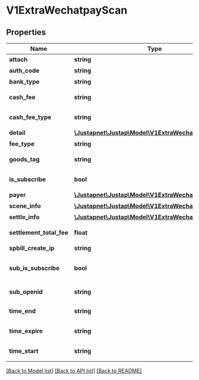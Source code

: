 # V1ExtraWechatpayScan

## Properties
Name | Type | Description | Notes
------------ | ------------- | ------------- | -------------
**attach** | **string** | 元数据 | [optional] 
**auth_code** | **string** | 授权码 | 
**bank_type** | **string** | 付款银行 | 
**cash_fee** | **string** | 现金支付金额 | 
**cash_fee_type** | **string** | 现金支付币种 | 
**detail** | [**\Justapnet\Justap\Model\V1ExtraWechatpayDetail**](V1ExtraWechatpayDetail.md) | 商品详情 | [optional] 
**fee_type** | **string** | 货币种类 | 
**goods_tag** | **string** | 订单优惠标记 | 
**is_subscribe** | **bool** | 是否关注公众账号 | [default to false]
**payer** | [**\Justapnet\Justap\Model\V1ExtraWechatpayPayer**](V1ExtraWechatpayPayer.md) | 付款人信息 | [optional] 
**scene_info** | [**\Justapnet\Justap\Model\V1ExtraWechatpaySceneInfo**](V1ExtraWechatpaySceneInfo.md) | 场景信息 | [optional] 
**settle_info** | [**\Justapnet\Justap\Model\V1ExtraWechatpaySettleInfo**](V1ExtraWechatpaySettleInfo.md) | 结算信息 | [optional] 
**settlement_total_fee** | **float** | 应结订单金额 | 
**spbill_create_ip** | **string** | 终端IP | 
**sub_is_subscribe** | **bool** | 子商户是否关注公众账号 | [default to false]
**sub_openid** | **string** | 子商户openid | 
**time_end** | **string** | 支付完成时间 | 
**time_expire** | **string** | 交易结束时间 | 
**time_start** | **string** | 交易起始时间 | 

[[Back to Model list]](../README.md#documentation-for-models) [[Back to API list]](../README.md#documentation-for-api-endpoints) [[Back to README]](../README.md)


